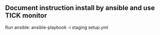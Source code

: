 ## Document instruction install by ansible and use TICK monitor
Run ansible: ansible-playbook -i staging setup.yml
